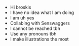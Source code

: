 - Hi broskis
- I have no idea what I am doing
- I am uh yes
- Collabing with Senswaggers
- I cannot be reached tbh
- Use any pronouns tbh
- I make illustrations the most

<!---
Stellar-ski/Stellar-ski is a ✨ special ✨ repository because its `README.md` (this file) appears on your GitHub profile.
You can click the Preview link to take a look at your changes.
--->
